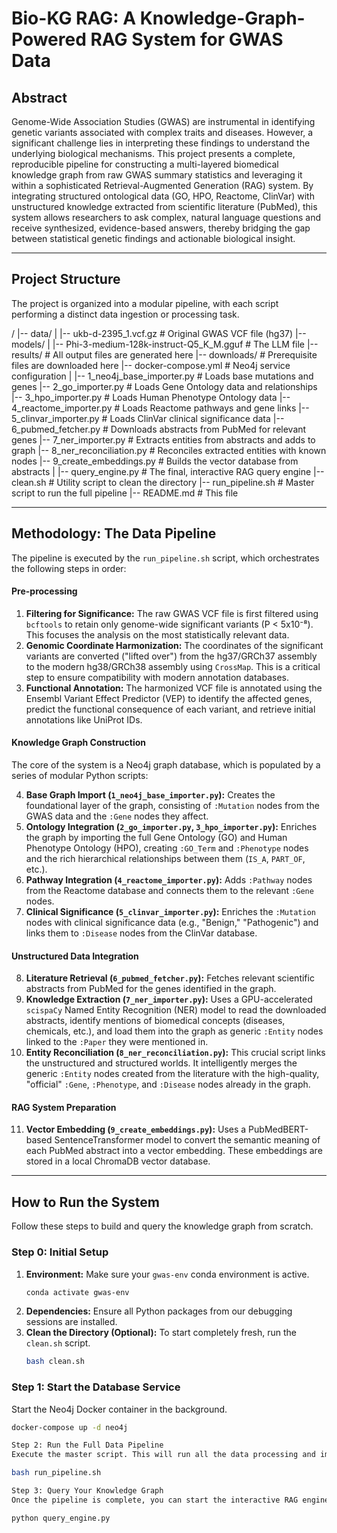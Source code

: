 # Bio-KG RAG: A Knowledge-Graph-Powered RAG System for GWAS Data

## Abstract

Genome-Wide Association Studies (GWAS) are instrumental in identifying genetic variants associated with complex traits and diseases. However, a significant challenge lies in interpreting these findings to understand the underlying biological mechanisms. This project presents a complete, reproducible pipeline for constructing a multi-layered biomedical knowledge graph from raw GWAS summary statistics and leveraging it within a sophisticated Retrieval-Augmented Generation (RAG) system. By integrating structured ontological data (GO, HPO, Reactome, ClinVar) with unstructured knowledge extracted from scientific literature (PubMed), this system allows researchers to ask complex, natural language questions and receive synthesized, evidence-based answers, thereby bridging the gap between statistical genetic findings and actionable biological insight.

---

## Project Structure

The project is organized into a modular pipeline, with each script performing a distinct data ingestion or processing task.


/
|-- data/
|   |-- ukb-d-2395_1.vcf.gz         # Original GWAS VCF file (hg37)
|-- models/
|   |-- Phi-3-medium-128k-instruct-Q5_K_M.gguf  # The LLM file
|-- results/                        # All output files are generated here
|-- downloads/                      # Prerequisite files are downloaded here
|-- docker-compose.yml              # Neo4j service configuration
|
|-- 1_neo4j_base_importer.py        # Loads base mutations and genes
|-- 2_go_importer.py                # Loads Gene Ontology data and relationships
|-- 3_hpo_importer.py               # Loads Human Phenotype Ontology data
|-- 4_reactome_importer.py          # Loads Reactome pathways and gene links
|-- 5_clinvar_importer.py           # Loads ClinVar clinical significance data
|-- 6_pubmed_fetcher.py             # Downloads abstracts from PubMed for relevant genes
|-- 7_ner_importer.py               # Extracts entities from abstracts and adds to graph
|-- 8_ner_reconciliation.py         # Reconciles extracted entities with known nodes
|-- 9_create_embeddings.py          # Builds the vector database from abstracts
|
|-- query_engine.py                 # The final, interactive RAG query engine
|-- clean.sh                        # Utility script to clean the directory
|-- run_pipeline.sh                 # Master script to run the full pipeline
|-- README.md                       # This file


---

## Methodology: The Data Pipeline

The pipeline is executed by the `run_pipeline.sh` script, which orchestrates the following steps in order:

#### Pre-processing
1.  **Filtering for Significance:** The raw GWAS VCF file is first filtered using `bcftools` to retain only genome-wide significant variants (P < 5x10⁻⁸). This focuses the analysis on the most statistically relevant data.
2.  **Genomic Coordinate Harmonization:** The coordinates of the significant variants are converted ("lifted over") from the hg37/GRCh37 assembly to the modern hg38/GRCh38 assembly using `CrossMap`. This is a critical step to ensure compatibility with modern annotation databases.
3.  **Functional Annotation:** The harmonized VCF file is annotated using the Ensembl Variant Effect Predictor (VEP) to identify the affected genes, predict the functional consequence of each variant, and retrieve initial annotations like UniProt IDs.

#### Knowledge Graph Construction
The core of the system is a Neo4j graph database, which is populated by a series of modular Python scripts:

4.  **Base Graph Import (`1_neo4j_base_importer.py`):** Creates the foundational layer of the graph, consisting of `:Mutation` nodes from the GWAS data and the `:Gene` nodes they affect.
5.  **Ontology Integration (`2_go_importer.py`, `3_hpo_importer.py`):** Enriches the graph by importing the full Gene Ontology (GO) and Human Phenotype Ontology (HPO), creating `:GO_Term` and `:Phenotype` nodes and the rich hierarchical relationships between them (`IS_A`, `PART_OF`, etc.).
6.  **Pathway Integration (`4_reactome_importer.py`):** Adds `:Pathway` nodes from the Reactome database and connects them to the relevant `:Gene` nodes.
7.  **Clinical Significance (`5_clinvar_importer.py`):** Enriches the `:Mutation` nodes with clinical significance data (e.g., "Benign," "Pathogenic") and links them to `:Disease` nodes from the ClinVar database.

#### Unstructured Data Integration
8.  **Literature Retrieval (`6_pubmed_fetcher.py`):** Fetches relevant scientific abstracts from PubMed for the genes identified in the graph.
9.  **Knowledge Extraction (`7_ner_importer.py`):** Uses a GPU-accelerated `scispaCy` Named Entity Recognition (NER) model to read the downloaded abstracts, identify mentions of biomedical concepts (diseases, chemicals, etc.), and load them into the graph as generic `:Entity` nodes linked to the `:Paper` they were mentioned in.
10. **Entity Reconciliation (`8_ner_reconciliation.py`):** This crucial script links the unstructured and structured worlds. It intelligently merges the generic `:Entity` nodes created from the literature with the high-quality, "official" `:Gene`, `:Phenotype`, and `:Disease` nodes already in the graph.

#### RAG System Preparation
11. **Vector Embedding (`9_create_embeddings.py`):** Uses a PubMedBERT-based SentenceTransformer model to convert the semantic meaning of each PubMed abstract into a vector embedding. These embeddings are stored in a local ChromaDB vector database.

---

## How to Run the System

Follow these steps to build and query the knowledge graph from scratch.

### Step 0: Initial Setup

1.  **Environment:** Make sure your `gwas-env` conda environment is active.
    ```bash
    conda activate gwas-env
    ```
2.  **Dependencies:** Ensure all Python packages from our debugging sessions are installed.
3.  **Clean the Directory (Optional):** To start completely fresh, run the `clean.sh` script.
    ```bash
    bash clean.sh
    ```

### Step 1: Start the Database Service

Start the Neo4j Docker container in the background.

```bash
docker-compose up -d neo4j

Step 2: Run the Full Data Pipeline
Execute the master script. This will run all the data processing and import steps in the correct order.

bash run_pipeline.sh

Step 3: Query Your Knowledge Graph
Once the pipeline is complete, you can start the interactive RAG engine to ask questions.

python query_engine.py
